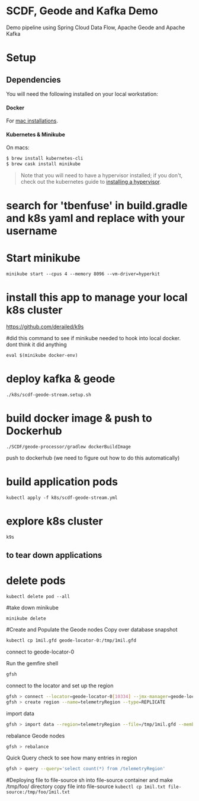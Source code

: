 # SCDF, Geode and Kafka Demo
Demo pipeline using Spring Cloud Data Flow, Apache Geode and Apache Kafka

# Setup

## Dependencies
You will need the following installed on your local workstation:

#### Docker
For [mac installations](https://docs.docker.com/docker-for-mac/install/).

#### Kubernetes & Minikube
On macs: 

```bash
$ brew install kubernetes-cli
$ brew cask install minikube
```

> Note that you will need to have a hypervisor installed; if you don't, check out the kubernetes guide to [installing a hypervisor](https://kubernetes.io/docs/tasks/tools/install-minikube/#install-a-hypervisor).


# search for 'tbenfuse' in build.gradle and k8s yaml and replace with your username

# Start minikube
```
minikube start --cpus 4 --memory 8096 --vm-driver=hyperkit
```
# install this app to manage your local k8s cluster
https://github.com/derailed/k9s

#did this command to see if minikube needed to hook into local docker. dont think it did anything
```
eval $(minikube docker-env)
```
# deploy kafka & geode
```
./k8s/scdf-geode-stream.setup.sh
```

# build docker image & push to Dockerhub 
```
./SCDF/geode-processor/gradlew dockerBuildImage
```
push to dockerhub (we need to figure out how to do this automatically)

# build application pods
```
kubectl apply -f k8s/scdf-geode-stream.yml
```

# explore k8s cluster
```
k9s
```

## to tear down applications
# delete pods
```
kubectl delete pod --all
```

#take down minikube
```
minikube delete
```

#Create and Populate the Geode nodes
Copy over database snapshot
```bash
kubectl cp 1mil.gfd geode-locator-0:/tmp/1mil.gfd
```

connect to geode-locator-0

Run the gemfire shell
```bash
gfsh
```

connect to the locator and set up the region
```bash
gfsh > connect --locator=geode-locator-0[10334] --jmx-manager=geode-locator-0[1099]
gfsh > create region --name=telemetryRegion --type=REPLICATE
```

import data
```bash
gfsh > import data --region=telemetryRegion --file=/tmp/1mil.gfd --member=geode-server-0

```

rebalance Geode nodes 
```bash
gfsh > rebalance
```

Quick Query check to see how many entries in region
```bash
gfsh > query --query='select count(*) from /telemetryRegion'
```

#Deploying file to file-source
sh into file-source container and make /tmp/foo/ directory
copy file into file-source
`kubectl cp 1mil.txt file-source:/tmp/foo/1mil.txt`



